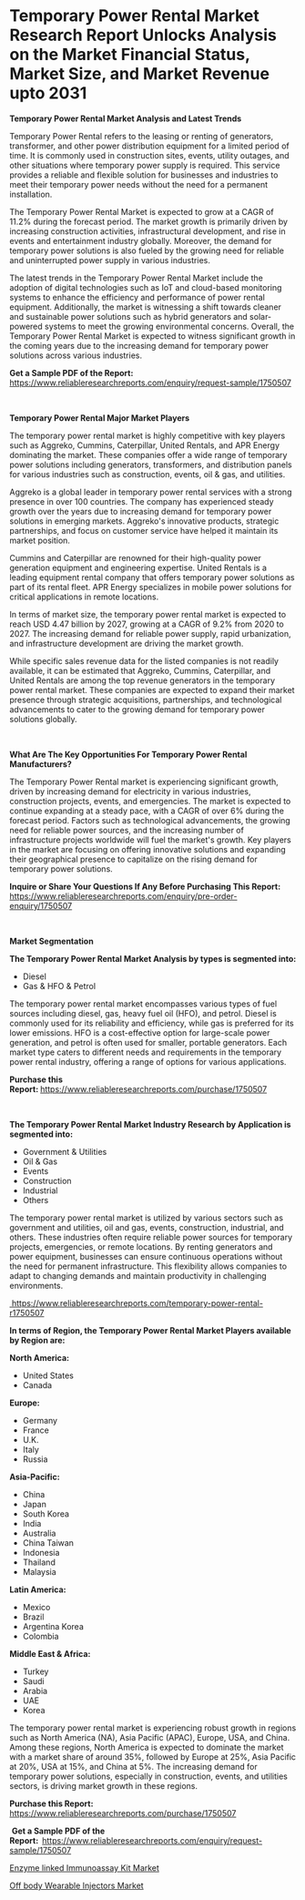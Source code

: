<p><h1>Temporary Power Rental Market Research Report Unlocks Analysis on the Market Financial Status, Market Size, and Market Revenue upto 2031</h1></p><p><strong>Temporary Power Rental Market Analysis and Latest Trends</strong></p>
<p><p>Temporary Power Rental refers to the leasing or renting of generators, transformer, and other power distribution equipment for a limited period of time. It is commonly used in construction sites, events, utility outages, and other situations where temporary power supply is required. This service provides a reliable and flexible solution for businesses and industries to meet their temporary power needs without the need for a permanent installation.</p><p>The Temporary Power Rental Market is expected to grow at a CAGR of 11.2% during the forecast period. The market growth is primarily driven by increasing construction activities, infrastructural development, and rise in events and entertainment industry globally. Moreover, the demand for temporary power solutions is also fueled by the growing need for reliable and uninterrupted power supply in various industries.</p><p>The latest trends in the Temporary Power Rental Market include the adoption of digital technologies such as IoT and cloud-based monitoring systems to enhance the efficiency and performance of power rental equipment. Additionally, the market is witnessing a shift towards cleaner and sustainable power solutions such as hybrid generators and solar-powered systems to meet the growing environmental concerns. Overall, the Temporary Power Rental Market is expected to witness significant growth in the coming years due to the increasing demand for temporary power solutions across various industries.</p></p>
<p><strong>Get a Sample PDF of the Report:&nbsp;</strong> <a href="https://www.reliableresearchreports.com/enquiry/request-sample/1750507">https://www.reliableresearchreports.com/enquiry/request-sample/1750507</a></p>
<p>&nbsp;</p>
<p><strong>Temporary Power Rental Major Market Players</strong></p>
<p><p>The temporary power rental market is highly competitive with key players such as Aggreko, Cummins, Caterpillar, United Rentals, and APR Energy dominating the market. These companies offer a wide range of temporary power solutions including generators, transformers, and distribution panels for various industries such as construction, events, oil & gas, and utilities.</p><p>Aggreko is a global leader in temporary power rental services with a strong presence in over 100 countries. The company has experienced steady growth over the years due to increasing demand for temporary power solutions in emerging markets. Aggreko's innovative products, strategic partnerships, and focus on customer service have helped it maintain its market position.</p><p>Cummins and Caterpillar are renowned for their high-quality power generation equipment and engineering expertise. United Rentals is a leading equipment rental company that offers temporary power solutions as part of its rental fleet. APR Energy specializes in mobile power solutions for critical applications in remote locations.</p><p>In terms of market size, the temporary power rental market is expected to reach USD 4.47 billion by 2027, growing at a CAGR of 9.2% from 2020 to 2027. The increasing demand for reliable power supply, rapid urbanization, and infrastructure development are driving the market growth.</p><p>While specific sales revenue data for the listed companies is not readily available, it can be estimated that Aggreko, Cummins, Caterpillar, and United Rentals are among the top revenue generators in the temporary power rental market. These companies are expected to expand their market presence through strategic acquisitions, partnerships, and technological advancements to cater to the growing demand for temporary power solutions globally.</p></p>
<p>&nbsp;</p>
<p><strong>What Are The Key Opportunities For Temporary Power Rental Manufacturers?</strong></p>
<p><p>The Temporary Power Rental market is experiencing significant growth, driven by increasing demand for electricity in various industries, construction projects, events, and emergencies. The market is expected to continue expanding at a steady pace, with a CAGR of over 6% during the forecast period. Factors such as technological advancements, the growing need for reliable power sources, and the increasing number of infrastructure projects worldwide will fuel the market's growth. Key players in the market are focusing on offering innovative solutions and expanding their geographical presence to capitalize on the rising demand for temporary power solutions.</p></p>
<p><strong>Inquire or Share Your Questions If Any Before Purchasing This Report:</strong> <a href="https://www.reliableresearchreports.com/enquiry/pre-order-enquiry/1750507">https://www.reliableresearchreports.com/enquiry/pre-order-enquiry/1750507</a></p>
<p>&nbsp;</p>
<p><strong>Market Segmentation</strong></p>
<p><strong>The Temporary Power Rental Market Analysis by types is segmented into:</strong></p>
<p><ul><li>Diesel</li><li>Gas & HFO & Petrol</li></ul></p>
<p><p>The temporary power rental market encompasses various types of fuel sources including diesel, gas, heavy fuel oil (HFO), and petrol. Diesel is commonly used for its reliability and efficiency, while gas is preferred for its lower emissions. HFO is a cost-effective option for large-scale power generation, and petrol is often used for smaller, portable generators. Each market type caters to different needs and requirements in the temporary power rental industry, offering a range of options for various applications.</p></p>
<p><strong>Purchase this Report:&nbsp;</strong><a href="https://www.reliableresearchreports.com/purchase/1750507">https://www.reliableresearchreports.com/purchase/1750507</a></p>
<p>&nbsp;</p>
<p><strong>The Temporary Power Rental Market Industry Research by Application is segmented into:</strong></p>
<p><ul><li>Government & Utilities</li><li>Oil & Gas</li><li>Events</li><li>Construction</li><li>Industrial</li><li>Others</li></ul></p>
<p><p>The temporary power rental market is utilized by various sectors such as government and utilities, oil and gas, events, construction, industrial, and others. These industries often require reliable power sources for temporary projects, emergencies, or remote locations. By renting generators and power equipment, businesses can ensure continuous operations without the need for permanent infrastructure. This flexibility allows companies to adapt to changing demands and maintain productivity in challenging environments.</p></p>
<p><a href="https://www.reliableresearchreports.com/temporary-power-rental-r1750507">&nbsp;https://www.reliableresearchreports.com/temporary-power-rental-r1750507</a></p>
<p><strong>In terms of Region, the Temporary Power Rental Market Players available by Region are:</strong></p>
<p>
    <p> <strong> North America: </strong>
        <ul>
            <li>United States</li>
            <li>Canada</li>
        </ul>
        </p> 
    <p> <strong> Europe: </strong>
        <ul>
            <li>Germany</li>
            <li>France</li>
            <li>U.K.</li>
            <li>Italy</li>
            <li>Russia</li>
        </ul>
        </p> 
    <p> <strong> Asia-Pacific: </strong>
        <ul>
            <li>China</li>
            <li>Japan</li>
            <li>South Korea</li>
            <li>India</li>
            <li>Australia</li>
            <li>China Taiwan</li>
            <li>Indonesia</li>
            <li>Thailand</li>
            <li>Malaysia</li>
        </ul>
        </p> 
    <p> <strong> Latin America: </strong>
        <ul>
            <li>Mexico</li>
            <li>Brazil</li>
            <li>Argentina Korea</li>
            <li>Colombia</li>
        </ul>
        </p> 
    <p> <strong> Middle East & Africa: </strong>
        <ul>
            <li>Turkey</li>
            <li>Saudi</li>
            <li>Arabia</li>
            <li>UAE</li>
            <li>Korea</li>
        </ul>
    </p>
    </p>
<p><p>The temporary power rental market is experiencing robust growth in regions such as North America (NA), Asia Pacific (APAC), Europe, USA, and China. Among these regions, North America is expected to dominate the market with a market share of around 35%, followed by Europe at 25%, Asia Pacific at 20%, USA at 15%, and China at 5%. The increasing demand for temporary power solutions, especially in construction, events, and utilities sectors, is driving market growth in these regions.</p></p>
<p><strong>Purchase this Report: </strong><a href="https://www.reliableresearchreports.com/purchase/1750507">https://www.reliableresearchreports.com/purchase/1750507</a></p>
<p>&nbsp;<strong>Get a Sample PDF of the Report:&nbsp;&nbsp;</strong><a href="https://www.reliableresearchreports.com/enquiry/request-sample/1750507">https://www.reliableresearchreports.com/enquiry/request-sample/1750507</a></p>
<p><strong></strong></p>
<p><p><a href="https://view.publitas.com/reportprime-1/enzyme-linked-immunoassay-kit-market-trends-forecast-and-competitive-analysis-to-2031/">Enzyme linked Immunoassay Kit Market</a></p><p><a href="https://view.publitas.com/reportprime-1/off-body-wearable-injectors-market-trends-forecast-and-competitive-analysis-to-2031/">Off body Wearable Injectors Market</a></p></p>